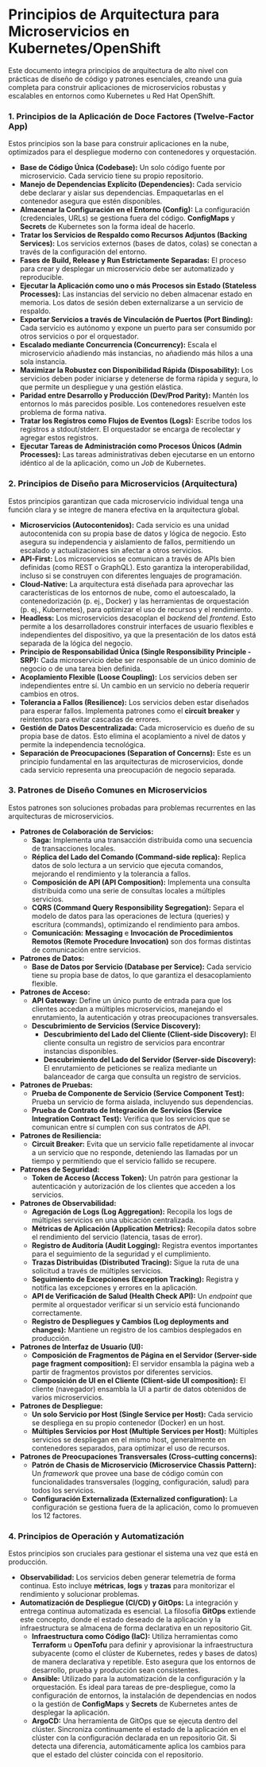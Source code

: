 # **Principios de Arquitectura para Microservicios en Kubernetes/OpenShift**

Este documento integra principios de arquitectura de alto nivel con prácticas de diseño de código y patrones esenciales, creando una guía completa para construir aplicaciones de microservicios robustas y escalables en entornos como Kubernetes u Red Hat OpenShift.

### **1\. Principios de la Aplicación de Doce Factores (Twelve-Factor App)**

Estos principios son la base para construir aplicaciones en la nube, optimizados para el despliegue moderno con contenedores y orquestación.

* **Base de Código Única (Codebase):** Un solo código fuente por microservicio. Cada servicio tiene su propio repositorio.  
* **Manejo de Dependencias Explícito (Dependencies):** Cada servicio debe declarar y aislar sus dependencias. Empaquetarlas en el contenedor asegura que estén disponibles.  
* **Almacenar la Configuración en el Entorno (Config):** La configuración (credenciales, URLs) se gestiona fuera del código. **ConfigMaps** y **Secrets** de Kubernetes son la forma ideal de hacerlo.  
* **Tratar los Servicios de Respaldo como Recursos Adjuntos (Backing Services):** Los servicios externos (bases de datos, colas) se conectan a través de la configuración del entorno.  
* **Fases de Build, Release y Run Estrictamente Separadas:** El proceso para crear y desplegar un microservicio debe ser automatizado y reproducible.  
* **Ejecutar la Aplicación como uno o más Procesos sin Estado (Stateless Processes):** Las instancias del servicio no deben almacenar estado en memoria. Los datos de sesión deben externalizarse a un servicio de respaldo.  
* **Exportar Servicios a través de Vinculación de Puertos (Port Binding):** Cada servicio es autónomo y expone un puerto para ser consumido por otros servicios o por el orquestador.  
* **Escalado mediante Concurrencia (Concurrency):** Escala el microservicio añadiendo más instancias, no añadiendo más hilos a una sola instancia.  
* **Maximizar la Robustez con Disponibilidad Rápida (Disposability):** Los servicios deben poder iniciarse y detenerse de forma rápida y segura, lo que permite un despliegue y una gestión elástica.  
* **Paridad entre Desarrollo y Producción (Dev/Prod Parity):** Mantén los entornos lo más parecidos posible. Los contenedores resuelven este problema de forma nativa.  
* **Tratar los Registros como Flujos de Eventos (Logs):** Escribe todos los registros a stdout/stderr. El orquestador se encarga de recolectar y agregar estos registros.  
* **Ejecutar Tareas de Administración como Procesos Únicos (Admin Processes):** Las tareas administrativas deben ejecutarse en un entorno idéntico al de la aplicación, como un *Job* de Kubernetes.

### **2\. Principios de Diseño para Microservicios (Arquitectura)**

Estos principios garantizan que cada microservicio individual tenga una función clara y se integre de manera efectiva en la arquitectura global.

* **Microservicios (Autocontenidos):** Cada servicio es una unidad autocontenida con su propia base de datos y lógica de negocio. Esto asegura su independencia y aislamiento de fallos, permitiendo un escalado y actualizaciones sin afectar a otros servicios.  
* **API-First:** Los microservicios se comunican a través de APIs bien definidas (como REST o GraphQL). Esto garantiza la interoperabilidad, incluso si se construyen con diferentes lenguajes de programación.  
* **Cloud-Native:** La arquitectura está diseñada para aprovechar las características de los entornos de nube, como el autoescalado, la contenedorización (p. ej., Docker) y las herramientas de orquestación (p. ej., Kubernetes), para optimizar el uso de recursos y el rendimiento.  
* **Headless:** Los microservicios desacoplan el *backend* del *frontend*. Esto permite a los desarrolladores construir interfaces de usuario flexibles e independientes del dispositivo, ya que la presentación de los datos está separada de la lógica del negocio.  
* **Principio de Responsabilidad Única (Single Responsibility Principle \- SRP):** Cada microservicio debe ser responsable de un único dominio de negocio o de una tarea bien definida.  
* **Acoplamiento Flexible (Loose Coupling):** Los servicios deben ser independientes entre sí. Un cambio en un servicio no debería requerir cambios en otros.  
* **Tolerancia a Fallos (Resilience):** Los servicios deben estar diseñados para esperar fallos. Implementa patrones como el **circuit breaker** y reintentos para evitar cascadas de errores.  
* **Gestión de Datos Descentralizada:** Cada microservicio es dueño de su propia base de datos. Esto elimina el acoplamiento a nivel de datos y permite la independencia tecnológica.  
* **Separación de Preocupaciones (Separation of Concerns):** Este es un principio fundamental en las arquitecturas de microservicios, donde cada servicio representa una preocupación de negocio separada.

### **3\. Patrones de Diseño Comunes en Microservicios**

Estos patrones son soluciones probadas para problemas recurrentes en las arquitecturas de microservicios.

* **Patrones de Colaboración de Servicios:**  
  * **Saga:** Implementa una transacción distribuida como una secuencia de transacciones locales.  
  * **Réplica del Lado del Comando (Command-side replica):** Replica datos de solo lectura a un servicio que ejecuta comandos, mejorando el rendimiento y la tolerancia a fallos.  
  * **Composición de API (API Composition):** Implementa una consulta distribuida como una serie de consultas locales a múltiples servicios.  
  * **CQRS (Command Query Responsibility Segregation):** Separa el modelo de datos para las operaciones de lectura (queries) y escritura (commands), optimizando el rendimiento para ambos.  
  * **Comunicación:** **Messaging** e **Invocación de Procedimientos Remotos (Remote Procedure Invocation)** son dos formas distintas de comunicación entre servicios.  
* **Patrones de Datos:**  
  * **Base de Datos por Servicio (Database per Service):** Cada servicio tiene su propia base de datos, lo que garantiza el desacoplamiento flexible.  
* **Patrones de Acceso:**  
  * **API Gateway:** Define un único punto de entrada para que los clientes accedan a múltiples microservicios, manejando el enrutamiento, la autenticación y otras preocupaciones transversales.  
  * **Descubrimiento de Servicios (Service Discovery):**  
    * **Descubrimiento del Lado del Cliente (Client-side Discovery):** El cliente consulta un registro de servicios para encontrar instancias disponibles.  
    * **Descubrimiento del Lado del Servidor (Server-side Discovery):** El enrutamiento de peticiones se realiza mediante un balanceador de carga que consulta un registro de servicios.  
* **Patrones de Pruebas:**  
  * **Prueba de Componente de Servicio (Service Component Test):** Prueba un servicio de forma aislada, incluyendo sus dependencias.  
  * **Prueba de Contrato de Integración de Servicios (Service Integration Contract Test):** Verifica que los servicios que se comunican entre sí cumplen con sus contratos de API.  
* **Patrones de Resiliencia:**  
  * **Circuit Breaker:** Evita que un servicio falle repetidamente al invocar a un servicio que no responde, deteniendo las llamadas por un tiempo y permitiendo que el servicio fallido se recupere.  
* **Patrones de Seguridad:**  
  * **Token de Acceso (Access Token):** Un patrón para gestionar la autenticación y autorización de los clientes que acceden a los servicios.  
* **Patrones de Observabilidad:**  
  * **Agregación de Logs (Log Aggregation):** Recopila los logs de múltiples servicios en una ubicación centralizada.  
  * **Métricas de Aplicación (Application Metrics):** Recopila datos sobre el rendimiento del servicio (latencia, tasas de error).  
  * **Registro de Auditoría (Audit Logging):** Registra eventos importantes para el seguimiento de la seguridad y el cumplimiento.  
  * **Trazas Distribuidas (Distributed Tracing):** Sigue la ruta de una solicitud a través de múltiples servicios.  
  * **Seguimiento de Excepciones (Exception Tracking):** Registra y notifica las excepciones y errores en la aplicación.  
  * **API de Verificación de Salud (Health Check API):** Un *endpoint* que permite al orquestador verificar si un servicio está funcionando correctamente.  
  * **Registro de Despliegues y Cambios (Log deployments and changes):** Mantiene un registro de los cambios desplegados en producción.  
* **Patrones de Interfaz de Usuario (UI):**  
  * **Composición de Fragmentos de Página en el Servidor (Server-side page fragment composition):** El servidor ensambla la página web a partir de fragmentos provistos por diferentes servicios.  
  * **Composición de UI en el Cliente (Client-side UI composition):** El cliente (navegador) ensambla la UI a partir de datos obtenidos de varios microservicios.  
* **Patrones de Despliegue:**  
  * **Un solo Servicio por Host (Single Service per Host):** Cada servicio se despliega en su propio contenedor (Docker) en un host.  
  * **Múltiples Servicios por Host (Multiple Services per Host):** Múltiples servicios se despliegan en el mismo host, generalmente en contenedores separados, para optimizar el uso de recursos.  
* **Patrones de Preocupaciones Transversales (Cross-cutting concerns):**  
  * **Patrón de Chasis de Microservicio (Microservice Chassis Pattern):** Un *framework* que provee una base de código común con funcionalidades transversales (logging, configuración, salud) para todos los servicios.  
  * **Configuración Externalizada (Externalized configuration):** La configuración se gestiona fuera de la aplicación, como lo promueven los 12 factores.

### **4\. Principios de Operación y Automatización**

Estos principios son cruciales para gestionar el sistema una vez que está en producción.

* **Observabilidad:** Los servicios deben generar telemetría de forma continua. Esto incluye **métricas**, **logs** y **trazas** para monitorizar el rendimiento y solucionar problemas.  
* **Automatización de Despliegue (CI/CD) y GitOps:** La integración y entrega continua automatizada es esencial. La filosofía **GitOps** extiende este concepto, donde el estado deseado de la aplicación y la infraestructura se almacena de forma declarativa en un repositorio Git.  
  * **Infraestructura como Código (IaC):** Utiliza herramientas como **Terraform** u **OpenTofu** para definir y aprovisionar la infraestructura subyacente (como el clúster de Kubernetes, redes y bases de datos) de manera declarativa y repetible. Esto asegura que los entornos de desarrollo, prueba y producción sean consistentes.  
  * **Ansible:** Utilizado para la automatización de la configuración y la orquestación. Es ideal para tareas de pre-despliegue, como la configuración de entornos, la instalación de dependencias en nodos o la gestión de **ConfigMaps** y **Secrets** de Kubernetes antes de desplegar la aplicación.  
  * **ArgoCD:** Una herramienta de GitOps que se ejecuta dentro del clúster. Sincroniza continuamente el estado de la aplicación en el clúster con la configuración declarada en un repositorio Git. Si detecta una diferencia, automáticamente aplica los cambios para que el estado del clúster coincida con el repositorio.